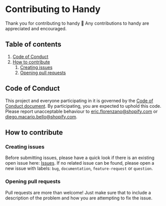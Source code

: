# Contributing to Handy

Thank you for contributing to handy :tada: Any contributions to handy are appreciated and encouraged.

## Table of contents

1. [Code of Conduct](#code-of-conduct)
2. [How to contribute](#how-to-contribute)
    1. [Creating issues](#creating-issues)
    2. [Opening pull requests](#opening-pull-requests)

## Code of Conduct

This project and everyone participating in it is governed by the [Code of Conduct document](https://github.com/Shopify/handy/blob/main/CODE_OF_CONDUCT.md).
By participating, you are expected to uphold this code. Please report unacceptable behaviour to eric.florenzano@shopify.com or diego.macario.bello@shopify.com.

## How to contribute

### Creating issues

Before submitting issues, please have a quick look if there is an existing open issue here: [Issues](https://github.com/Shopify/handy/issues). If no related issue can be found, please open a new issue with labels: `bug`, `documentation`, `feature-request` or `question`.

### Opening pull requests

Pull requests are more than welcome! Just make sure that to include a description of the problem and how you are attempting to fix the issue.